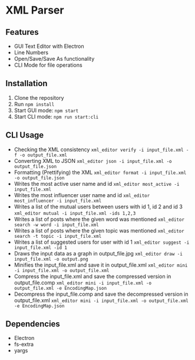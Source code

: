 # XML Parser

## Features
- GUI Text Editor with Electron
- Line Numbers
- Open/Save/Save As functionality
- CLI Mode for file operations

## Installation
1. Clone the repository
2. Run `npm install`
3. Start GUI mode: `npm start`
4. Start CLI mode: `npm run start:cli`

## CLI Usage
- Checking the XML consistency `xml_editor verify -i input_file.xml -f -o output_file.xml`
- Converting XML to JSON `xml_editor json -i input_file.xml -o output_file.json`
- Formatting (Prettifying) the XML `xml_editor format -i input_file.xml -o output_file.json`
- Writes the most active user name and id `xml_editor most_active -i input_file.xml`
- Writes the most influencer user name and id `xml_editor most_influencer -i input_file.xml`
- Writes a list of the mutual users between users with id 1, id 2 and id 3 `xml_editor mutual -i input_file.xml -ids 1,2,3`
- Writes a list of posts where the given word was mentioned `xml_editor search -w word -i input_file.xml` 
- Writes a list of posts where the given topic was mentioned `xml_editor search -t topic -i input_file.xml`
- Writes a list of suggested users for user with id 1 `xml_editor suggest -i input_file.xml -id 1`
- Draws the input data as a graph in output_file.jpg  `xml_editor draw -i input_file.xml -o output.png`
- Minifies the input_file.xml and save it in output_file.xml  `xml_editor mini -i input_file.xml -o output_file.xml`
- Compress the input_file.xml and save the compressed version in output_file.comp  `xml_editor mini -i input_file.xml -o output_file.xml -e EncodingMap.json`
- Decompress the input_file.comp and save the decompressed version in output_file.xml  `xml_editor mini -i input_file.xml -o output_file.xml -e EncodingMap.json`


## Dependencies
- Electron
- fs-extra
- yargs
